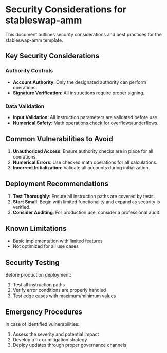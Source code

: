 # Security Considerations for stableswap-amm

This document outlines security considerations and best practices for the stableswap-amm template.

## Key Security Considerations

### Authority Controls

- **Account Authority**: Only the designated authority can perform operations.
- **Signature Verification**: All instructions require proper signing.

### Data Validation

- **Input Validation**: All instruction parameters are validated before use.
- **Numerical Safety**: Math operations check for overflows/underflows.

## Common Vulnerabilities to Avoid

1. **Unauthorized Access**: Ensure authority checks are in place for all operations.
2. **Numerical Errors**: Use checked math operations for all calculations.
3. **Incorrect Initialization**: Validate all accounts during initialization.

## Deployment Recommendations

1. **Test Thoroughly**: Ensure all instruction paths are covered by tests.
2. **Start Small**: Begin with limited functionality and expand as security is verified.
3. **Consider Auditing**: For production use, consider a professional audit.

## Known Limitations

- Basic implementation with limited features
- Not optimized for all use cases

## Security Testing

Before production deployment:

1. Test all instruction paths
2. Verify error conditions are properly handled
3. Test edge cases with maximum/minimum values

## Emergency Procedures

In case of identified vulnerabilities:

1. Assess the severity and potential impact
2. Develop a fix or mitigation strategy
3. Deploy updates through proper governance channels
